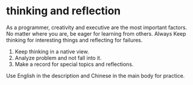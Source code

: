 # thinking and reflection
As a programmer, creativity and executive are the most important factors. No matter where you are, be eager for learning from others. Always Keep thinking for interesting things and reflecting for failures.

1. Keep thinking in a native view.
2. Analyze problem and not fall into it.
3. Make a record for special topics and reflections.

Use English in the description and Chinese in the main body for practice. 

